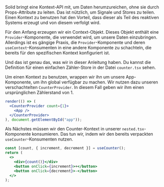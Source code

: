 Solid bringt eine Kontext-API mit, um Daten herumzureichen, ohne sie durch Props-Attribute zu leiten. Das ist nützlich, um Signale und Stores zu teilen. Einen Kontext zu benutzen hat den Vorteil, dass dieser als Teil des reaktiven Systems erzeugt und von diesem verfolgt wird.

Für den Anfang erzeugen wir ein Context-Objekt. Dieses Objekt enthält eine `Provider`-Komponente, die verwendet wird, um unsere Daten einzubringen. Allerdings ist es gängige Praxis, die `Provider`-Komponente und deren `useContext`-Konsumenten in eine andere Komponente zu schachteln, die bereits für den spezifischen Kontext konfiguriert ist.

Und das ist genau das, was wir in dieser Anleitung haben. Du kannst die Definition für einen einfachen Zähler-Store in der Datei `counter.tsx` sehen.

Um einen Kontext zu benutzen, wrappen wir ihn um unsere App-Komponente, um ihn global verfügbar zu machen. Wir nutzen dazu unseren verschachtelten `CounterProvider`. In diesem Fall geben wir ihm einen ursprünglichen Zählerstand von 1.

```jsx
render(() => (
  <CounterProvider count={1}>
    <App />
  </CounterProvider>
), document.getElementById("app"));
```

Als Nächstes müssen wir den Counter-Kontext in unserer `nested.tsx`-Komponente konsumieren. Das tun wir, indem wir den bereits verpackten `useCounter`-Konsumenten nutzen.

```jsx
const [count, { increment, decrement }] = useCounter();
return (
  <>
    <div>{count()}</div>
    <button onClick={increment}>+</button>
    <button onClick={decrement}>-</button>
  </>
);
```
